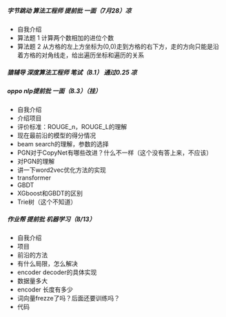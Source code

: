 ##### 字节跳动 算法工程师 提前批 一面（7月28）凉
+ 自我介绍
+ 算法题 1 计算两个数相加的进位个数
+ 算法题 2 从方格的左上方坐标为(0,0)走到方格的右下方，走的方向只能是沿着方格的对角线走，给出遍历坐标和遍历的关系
##### 猿辅导 深度算法工程师 笔试（8.1） 通过0.25 凉
##### oppo nlp提前批 一面（8.3）（挂）
+ 自我介绍
+ 介绍项目
+ 评价标准：ROUGE_n，ROUGE_L的理解
+ 现在最前沿的模型的得分情况
+ beam search的理解，参数的选择
+ PGN对于CopyNet有哪些改进？什么不一样（这个没有答上来，不应该）
+ 对PGN的理解
+ 讲一下word2vec优化方法的实现
+ transformer
+ GBDT
+ XGboost和GBDT的区别
+ Trie树（这个不知道）
##### 作业帮 提前批 机器学习（8/13）
+ 自我介绍
+ 项目
+ 前沿的方法
+ 有什么局限，怎么解决
+ encoder decoder的具体实现
+ 数据量多大
+ encoder 长度有多少
+ 词向量frezze了吗？后面还要训练吗？
+ 代码
